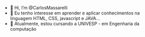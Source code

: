 - 👋 Hi, I’m @CarlosMassarelli
- 👀 Eu tenho interesse em aprender e aplicar conhecimentos na linguagem HTML, CSS, javascript e JAVA...
- 🌱 Atualmente, estou cursando a UNIVESP - em Engenharia da computação

<!---

--->
